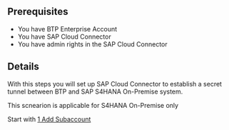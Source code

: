 ## Prerequisites

- You have BTP Enterprise Account
- You have SAP Cloud Connector
- You have admin rights in the SAP Cloud Connector

## Details

With this steps you will set up SAP Cloud Connector to establish a secret tunnel between BTP and SAP S4HANA On-Premise system.

This scnearion is applicable for S4HANA On-Premise only

Start with [1 Add Subaccount](https://)